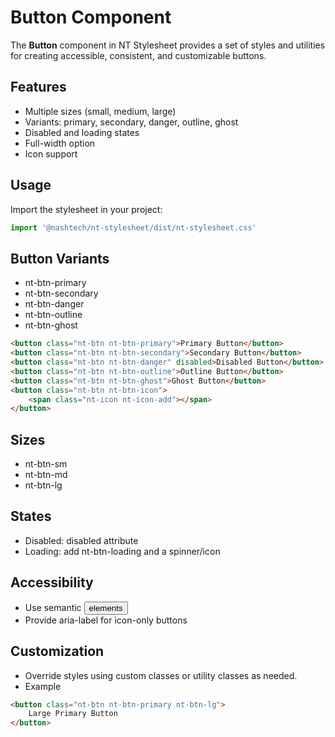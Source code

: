 # Button Component

The **Button** component in NT Stylesheet provides a set of styles and utilities for creating accessible, consistent, and customizable buttons.

## Features

-   Multiple sizes (small, medium, large)
-   Variants: primary, secondary, danger, outline, ghost
-   Disabled and loading states
-   Full-width option
-   Icon support

## Usage

Import the stylesheet in your project:

```javascript
import '@nashtech/nt-stylesheet/dist/nt-stylesheet.css'
```

## Button Variants

-   nt-btn-primary
-   nt-btn-secondary
-   nt-btn-danger
-   nt-btn-outline
-   nt-btn-ghost

```html
<button class="nt-btn nt-btn-primary">Primary Button</button>
<button class="nt-btn nt-btn-secondary">Secondary Button</button>
<button class="nt-btn nt-btn-danger" disabled>Disabled Button</button>
<button class="nt-btn nt-btn-outline">Outline Button</button>
<button class="nt-btn nt-btn-ghost">Ghost Button</button>
<button class="nt-btn nt-btn-icon">
    <span class="nt-icon nt-icon-add"></span>
</button>
```

## Sizes

-   nt-btn-sm
-   nt-btn-md
-   nt-btn-lg

## States

-   Disabled: disabled attribute
-   Loading: add nt-btn-loading and a spinner/icon

## Accessibility

-   Use semantic <button> elements
-   Provide aria-label for icon-only buttons

## Customization

-   Override styles using custom classes or utility classes as needed.
-   Example

```html
<button class="nt-btn nt-btn-primary nt-btn-lg">
    Large Primary Button
</button>
```
